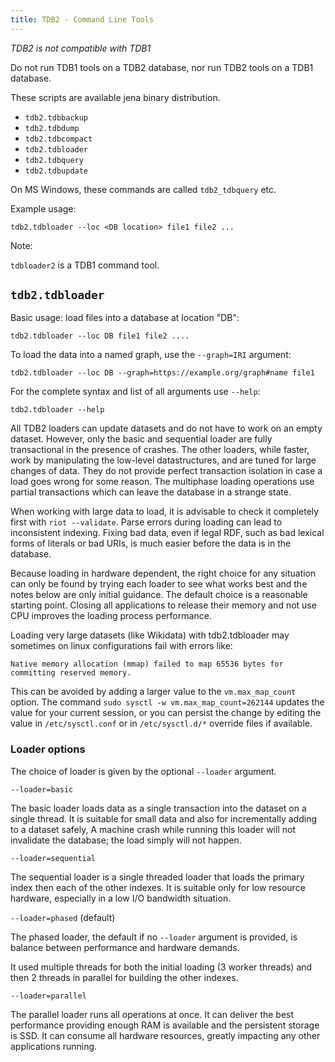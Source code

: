 ```yaml
---
title: TDB2 - Command Line Tools
---
```


*TDB2 is not compatible with TDB1*

Do not run TDB1 tools on a TDB2 database, nor run TDB2 tools on a TDB1 database.

These scripts are available jena binary distribution.

* `tdb2.tdbbackup`
* `tdb2.tdbdump`
* `tdb2.tdbcompact`
* `tdb2.tdbloader`
* `tdb2.tdbquery`
* `tdb2.tdbupdate`

On MS Windows, these commands are called `tdb2_tdbquery` etc.

Example usage:

```
tdb2.tdbloader --loc <DB location> file1 file2 ...
```

Note:

`tdbloader2` is a TDB1 command tool.

## `tdb2.tdbloader`

Basic usage: load files into a database at location "DB":

    tdb2.tdbloader --loc DB file1 file2 ....

To load the data into a named graph, use the `--graph=IRI` argument:

    tdb2.tdbloader --loc DB --graph=https://example.org/graph#name file1

For the complete syntax and list of all arguments use `--help`:

    tdb2.tdbloader --help

All TDB2 loaders can update datasets and do not have to work on an empty
dataset.  However, only the basic and sequential loader are fully
transactional in the presence of crashes. The other loaders, while
faster, work by manipulating the low-level datastructures, and are tuned
for large changes of data. They do not provide perfect transaction
isolation in case a load goes wrong for some reason. The multiphase
loading operations use partial transactions which can leave the database
in a strange state.

When working with large data to load, it is advisable to check it
completely first with `riot --validate`. Parse errors during loading can
lead to inconsistent indexing. Fixing bad data, even if legal RDF, such
as bad lexical forms of literals or bad URIs, is much easier before the
data is in the database.

Because loading in hardware dependent, the right choice for any
situation can only be found by trying each loader to see what works best
and the notes below are only initial guidance. The default choice is
a reasonable starting point. Closing all applications to release their
memory and not use CPU improves the loading process performance.

Loading very large datasets (like Wikidata) with tdb2.tdbloader may
sometimes on linux configurations fail with errors like:

    Native memory allocation (mmap) failed to map 65536 bytes for
    committing reserved memory.

This can be avoided by adding a larger value to the `vm.max_map_count`
option. The command `sudo sysctl -w vm.max_map_count=262144` updates
the value for your current session, or you can persist the change by
editing the value in `/etc/sysctl.conf` or in `/etc/sysctl.d/*` override
files if available.

### Loader options

The choice of loader is given by the optional `--loader` argument.

`--loader=basic`

The basic loader loads data as a single transaction into the dataset on
a single thread. It is suitable for small data and also for
incrementally adding to a dataset safely, A machine crash while running
this loader will not invalidate the database; the load simply will not happen.

`--loader=sequential`

The sequential loader is a single threaded loader that loads the primary
index then each of the other indexes. It is suitable only for low resource
hardware, especially in a low I/O bandwidth situation.

`--loader=phased` (default)

The phased loader, the default if no `--loader` argument is provided,
is balance between performance and hardware demands.

It used multiple threads for both the initial loading (3 worker threads)
and then 2 threads in parallel for building the other indexes.

`--loader=parallel`

The parallel loader runs all operations at once. It can deliver the best
performance providing enough RAM is available and the persistent storage
is SSD. It can consume all hardware resources, greatly impacting
any other applications running.
